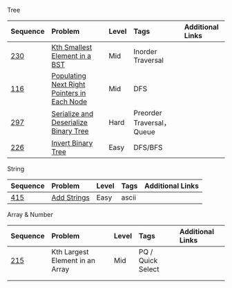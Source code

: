 Tree

| Sequence | Problem | Level | Tags | Additional Links |
| :--- | :--- | :--- | :--- | :--- |
| [230](https://leetcode.com/problems/kth-smallest-element-in-a-bst/description/) | [Kth Smallest Element in a BST](https://legacy.gitbook.com/book/gretchency/leetcode/edit#/edit/master/kth-smallest-element-in-a-bst.md?_k=qtlf4n) | Mid | Inorder Traversal |  |
| [116](https://leetcode.com/problems/populating-next-right-pointers-in-each-node/description/) | [Populating Next Right Pointers in Each Node](https://legacy.gitbook.com/book/gretchency/leetcode/edit#/edit/master/populating-next-right-pointers-in-each-node.md?_k=a4cdti) | Mid | DFS |  |
| [297](https://leetcode.com/problems/serialize-and-deserialize-binary-tree/description/) | [Serialize and Deserialize Binary Tree](https://legacy.gitbook.com/book/gretchency/leetcode/edit#/edit/master/serialize-and-deserialize-binary-tree.md?_k=tc75n9) | Hard | Preorder Traversal，Queue |  |
| [226](https://leetcode.com/problems/invert-binary-tree/description/) | [Invert Binary Tree](https://legacy.gitbook.com/book/gretchency/leetcode/edit#/edit/master/invert_binary_tree.md?_k=c7oab8) | Easy | DFS/BFS |  |

String

| Sequence | Problem | Level | Tags | Additional Links |
| :--- | :--- | :--- | :--- | :--- |
| [415](https://leetcode.com/problems/add-strings/description/) | [Add Strings](https://legacy.gitbook.com/book/gretchency/leetcode/edit#/edit/master/add-strings.md?_k=e34nj0) | Easy | ascii |  |

Array & Number

| Sequence | Problem | Level | Tags | Additional Links |
| :--- | :--- | :--- | :--- | :--- |
| [215](https://leetcode.com/problems/kth-largest-element-in-an-array/description/) | Kth Largest Element in an Array | Mid | PQ / Quick Select |  |
|  |  |  |  |  |
|  |  |  |  |  |



